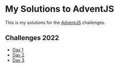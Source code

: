# My Solutions to AdventJS

This is my solutions for the [AdventJS](https://adventjs.dev/) challenges.

## Challenges 2022

- [Day 1](./2022/day1/day1.md)
- [Day 2](./2022/day2/day2.md)
- [Day 3](./2022/day3/day3.md)
